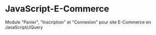 # JavaScript-E-Commerce
Module "Panier", "Inscription" et "Connexion" pour site E-Commerce en JavaScript/JQuery
